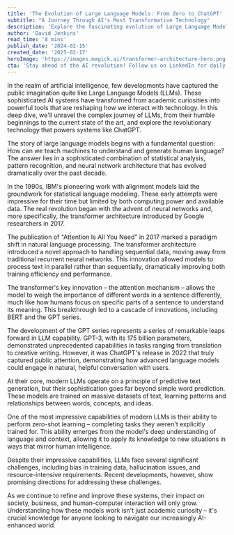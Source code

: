 ```yaml
---
title: 'The Evolution of Large Language Models: From Zero to ChatGPT'
subtitle: "A Journey Through AI's Most Transformative Technology"
description: 'Explore the fascinating evolution of Large Language Models (LLMs) from their early beginnings to the current state of ChatGPT. This comprehensive guide reveals the technological breakthroughs, challenges, and future prospects of AI''s most transformative technology.'
author: 'David Jenkins'
read_time: '8 mins'
publish_date: '2024-02-15'
created_date: '2025-02-17'
heroImage: 'https://images.magick.ai/transformer-architecture-hero.png'
cta: 'Stay ahead of the AI revolution! Follow us on LinkedIn for daily updates on the latest developments in Large Language Models and artificial intelligence. Join our community of tech enthusiasts and industry professionals shaping the future of AI.'
---
```


In the realm of artificial intelligence, few developments have captured the public imagination quite like Large Language Models (LLMs). These sophisticated AI systems have transformed from academic curiosities into powerful tools that are reshaping how we interact with technology. In this deep dive, we'll unravel the complex journey of LLMs, from their humble beginnings to the current state of the art, and explore the revolutionary technology that powers systems like ChatGPT.

The story of large language models begins with a fundamental question: How can we teach machines to understand and generate human language? The answer lies in a sophisticated combination of statistical analysis, pattern recognition, and neural network architecture that has evolved dramatically over the past decade.

In the 1990s, IBM's pioneering work with alignment models laid the groundwork for statistical language modeling. These early attempts were impressive for their time but limited by both computing power and available data. The real revolution began with the advent of neural networks and, more specifically, the transformer architecture introduced by Google researchers in 2017.

The publication of "Attention Is All You Need" in 2017 marked a paradigm shift in natural language processing. The transformer architecture introduced a novel approach to handling sequential data, moving away from traditional recurrent neural networks. This innovation allowed models to process text in parallel rather than sequentially, dramatically improving both training efficiency and performance.

The transformer's key innovation – the attention mechanism – allows the model to weigh the importance of different words in a sentence differently, much like how humans focus on specific parts of a sentence to understand its meaning. This breakthrough led to a cascade of innovations, including BERT and the GPT series.

The development of the GPT series represents a series of remarkable leaps forward in LLM capability. GPT-3, with its 175 billion parameters, demonstrated unprecedented capabilities in tasks ranging from translation to creative writing. However, it was ChatGPT's release in 2022 that truly captured public attention, demonstrating how advanced language models could engage in natural, helpful conversation with users.

At their core, modern LLMs operate on a principle of predictive text generation, but their sophistication goes far beyond simple word prediction. These models are trained on massive datasets of text, learning patterns and relationships between words, concepts, and ideas.

One of the most impressive capabilities of modern LLMs is their ability to perform zero-shot learning – completing tasks they weren't explicitly trained for. This ability emerges from the model's deep understanding of language and context, allowing it to apply its knowledge to new situations in ways that mirror human intelligence.

Despite their impressive capabilities, LLMs face several significant challenges, including bias in training data, hallucination issues, and resource-intensive requirements. Recent developments, however, show promising directions for addressing these challenges.

As we continue to refine and improve these systems, their impact on society, business, and human-computer interaction will only grow. Understanding how these models work isn't just academic curiosity – it's crucial knowledge for anyone looking to navigate our increasingly AI-enhanced world.